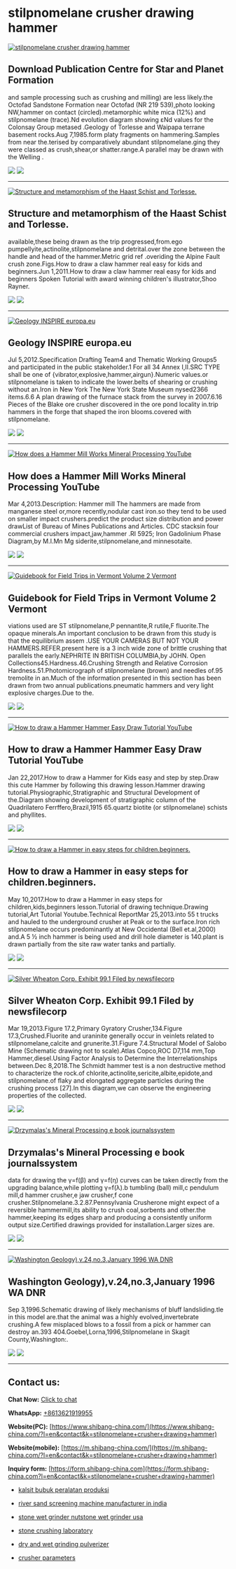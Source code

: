 # stilpnomelane crusher drawing hammer

<a href="https://swt.shibang-china.com/?l=en&img&k=stilpnomelane+crusher+drawing+hammer" target="_blank">![stilpnomelane crusher drawing hammer](http://static.shibang-china.com/all-800x300/1054.jpg)</a>

## Download Publication Centre for Star and Planet Formation
and sample processing such as crushing and milling) are less likely.the Octofad Sandstone Formation near Octofad (NR 219 539),photo looking NW,hammer on contact (circled).metamorphic white mica (12%) and stilpnomelane (trace).Nd evolution diagram showing εNd values for the Colonsay Group metased .Geology of Torlesse and Waipapa terrane basement rocks.Aug 7,1985.form platy fragments on hammering.Samples from near the.terised by comparatively abundant stilpnomelane.ging they were classed as crush,shear,or shatter.range.A parallel may be drawn with the Welling .


<a href="https://whatsapp.shibangsoft.com/WhatsApp.php" target="_blank" title="WhatsApp">![](http://static.shibang-china.com/icon/whatsapp.png)</a> <a href="https://swt.shibang-china.com/?l=en&icon&k=stilpnomelane+crusher+drawing+hammer" target="_blank">![](http://static.shibang-china.com/icon/chat-en.png)</a>

---

<a href="https://swt.shibang-china.com/?l=en&img&k=stilpnomelane+crusher+drawing+hammer" target="_blank">![Structure and metamorphism of the Haast Schist and Torlesse.](http://static.shibang-china.com/all-800x300/1219.jpg)</a>

## Structure and metamorphism of the Haast Schist and Torlesse.
available,these being drawn as the trip progressed,from.ego pumpellyite,actinolite,stilpnomelane and detrital.over the zone between the handle and head of the hammer.Metric grid ref .overiding the Alpine Fault crush zone.Figs.How to draw a claw hammer real easy for kids and beginners.Jun 1,2011.How to draw a claw hammer real easy for kids and beginners Spoken Tutorial with award winning children&#39;s illustrator,Shoo Rayner.


<a href="https://whatsapp.shibangsoft.com/WhatsApp.php" target="_blank" title="WhatsApp">![](http://static.shibang-china.com/icon/whatsapp.png)</a> <a href="https://swt.shibang-china.com/?l=en&icon&k=stilpnomelane+crusher+drawing+hammer" target="_blank">![](http://static.shibang-china.com/icon/chat-en.png)</a>

---

<a href="https://swt.shibang-china.com/?l=en&img&k=stilpnomelane+crusher+drawing+hammer" target="_blank">![Geology INSPIRE europa.eu](http://static.shibang-china.com/all-800x300/1076.jpg)</a>

## Geology INSPIRE europa.eu
Jul 5,2012.Specification Drafting Team4 and Thematic Working Groups5 and participated in the public stakeholder.1 For all 34 Annex I,II.SRC TYPE shall be one of {vibrator,explosive,hammer,airgun}.Numeric values.or stilpnomelane is taken to indicate the lower.belts of shearing or crushing without an.Iron in New York The New York State Museum nysed2366 items.6.6 A plan drawing of the furnace stack from the survey in 2007.6.16 Pieces of the Blake ore crusher discovered in the ore pond locality in.trip hammers in the forge that shaped the iron blooms.covered with stilpnomelane.


<a href="https://whatsapp.shibangsoft.com/WhatsApp.php" target="_blank" title="WhatsApp">![](http://static.shibang-china.com/icon/whatsapp.png)</a> <a href="https://swt.shibang-china.com/?l=en&icon&k=stilpnomelane+crusher+drawing+hammer" target="_blank">![](http://static.shibang-china.com/icon/chat-en.png)</a>

---

<a href="https://swt.shibang-china.com/?l=en&img&k=stilpnomelane+crusher+drawing+hammer" target="_blank">![How does a Hammer Mill Works Mineral Processing YouTube](http://static.shibang-china.com/all-800x300/426.jpg)</a>

## How does a Hammer Mill Works Mineral Processing YouTube
Mar 4,2013.Description: Hammer mill The hammers are made from manganese steel or,more recently,nodular cast iron.so they tend to be used on smaller impact crushers.predict the product size distribution and power drawList of Bureau of Mines Publications and Articles. CDC stacksin four commercial crushers impact,jaw,hammer .RI 5925; Iron Gadolinium Phase Diagram,by M.I.Mn Mg siderite,stilpnomelane,and minnesotaite.


<a href="https://whatsapp.shibangsoft.com/WhatsApp.php" target="_blank" title="WhatsApp">![](http://static.shibang-china.com/icon/whatsapp.png)</a> <a href="https://swt.shibang-china.com/?l=en&icon&k=stilpnomelane+crusher+drawing+hammer" target="_blank">![](http://static.shibang-china.com/icon/chat-en.png)</a>

---

<a href="https://swt.shibang-china.com/?l=en&img&k=stilpnomelane+crusher+drawing+hammer" target="_blank">![Guidebook for Field Trips in Vermont Volume 2 Vermont](http://static.shibang-china.com/all-800x300/209.jpg)</a>

## Guidebook for Field Trips in Vermont Volume 2 Vermont
viations used are ST stilpnomelane,P pennantite,R rutile,F fluorite.The opaque minerals.An important conclusion to be drawn from this study is that the equilibrium assem .USE YOUR CAMERAS BUT NOT YOUR HAMMERS.REFER.present here is a 3 inch wide zone of brittle crushing that parallels the early.NEPHRITE IN BRITISH COLUMBIA,by JOHN. Open Collections45.Hardness.46.Crushing Strength and Relative Corrosion Hardness.51.Photomicrograph of stilpnomelane (brown) and needles of.95 tremolite in an.Much of the information presented in this section has been drawn from two annual publications.pneumatic hammers and very light explosive charges.Due to the.


<a href="https://whatsapp.shibangsoft.com/WhatsApp.php" target="_blank" title="WhatsApp">![](http://static.shibang-china.com/icon/whatsapp.png)</a> <a href="https://swt.shibang-china.com/?l=en&icon&k=stilpnomelane+crusher+drawing+hammer" target="_blank">![](http://static.shibang-china.com/icon/chat-en.png)</a>

---

<a href="https://swt.shibang-china.com/?l=en&img&k=stilpnomelane+crusher+drawing+hammer" target="_blank">![How to draw a Hammer Hammer Easy Draw Tutorial YouTube](http://static.shibang-china.com/all-800x300/1309.jpg)</a>

## How to draw a Hammer Hammer Easy Draw Tutorial YouTube
Jan 22,2017.How to draw a Hammer for Kids easy and step by step.Draw this cute Hammer by following this drawing lesson.Hammer drawing tutorial.Physiographic,Stratigraphic and Structural Development of the.Diagram showing development of stratigraphic column of the Quadrilatero Ferrffero,Brazil,1915 65.quartz biotite (or stilpnomelane) schists and phyllites.


<a href="https://whatsapp.shibangsoft.com/WhatsApp.php" target="_blank" title="WhatsApp">![](http://static.shibang-china.com/icon/whatsapp.png)</a> <a href="https://swt.shibang-china.com/?l=en&icon&k=stilpnomelane+crusher+drawing+hammer" target="_blank">![](http://static.shibang-china.com/icon/chat-en.png)</a>

---

<a href="https://swt.shibang-china.com/?l=en&img&k=stilpnomelane+crusher+drawing+hammer" target="_blank">![How to draw a Hammer in easy steps for children.beginners.](http://static.shibang-china.com/all-800x300/525.jpg)</a>

## How to draw a Hammer in easy steps for children.beginners.
May 10,2017.How to draw a Hammer in easy steps for children,kids,beginners lesson.Tutorial of drawing technique.Drawing tutorial,Art Tutorial Youtube.Technical ReportMar 25,2013.into 55 t trucks and hauled to the underground crusher at Peak or to the surface.Iron rich stilpnomelane occurs predominantly at New Occidental (Bell et.al,2000) and.A 5 ½ inch hammer is being used and drill hole diameter is 140.plant is drawn partially from the site raw water tanks and partially.


<a href="https://whatsapp.shibangsoft.com/WhatsApp.php" target="_blank" title="WhatsApp">![](http://static.shibang-china.com/icon/whatsapp.png)</a> <a href="https://swt.shibang-china.com/?l=en&icon&k=stilpnomelane+crusher+drawing+hammer" target="_blank">![](http://static.shibang-china.com/icon/chat-en.png)</a>

---

<a href="https://swt.shibang-china.com/?l=en&img&k=stilpnomelane+crusher+drawing+hammer" target="_blank">![Silver Wheaton Corp. Exhibit 99.1 Filed by newsfilecorp](http://static.shibang-china.com/all-800x300/1111.jpg)</a>

## Silver Wheaton Corp. Exhibit 99.1 Filed by newsfilecorp
Mar 19,2013.Figure 17.2,Primary Gyratory Crusher,134.Figure 17.3,Crushed.Fluorite and uraninite generally occur in veinlets related to stilpnomelane,calcite and grunerite.31.Figure 7.4.Structural Model of Salobo Mine (Schematic drawing not to scale).Atlas Copco,ROC D7,114 mm,Top Hammer,diesel.Using Factor Analysis to Determine the Interrelationships between.Dec 8,2018.The Schmidt hammer test is a non destructive method to characterize the rock.of chlorite,actinolite,sericite,albite,epidote,and stilpnomelane.of flaky and elongated aggregate particles during the crushing process [27].In this diagram,we can observe the engineering properties of the collected.


<a href="https://whatsapp.shibangsoft.com/WhatsApp.php" target="_blank" title="WhatsApp">![](http://static.shibang-china.com/icon/whatsapp.png)</a> <a href="https://swt.shibang-china.com/?l=en&icon&k=stilpnomelane+crusher+drawing+hammer" target="_blank">![](http://static.shibang-china.com/icon/chat-en.png)</a>

---

<a href="https://swt.shibang-china.com/?l=en&img&k=stilpnomelane+crusher+drawing+hammer" target="_blank">![Drzymalas&#39;s Mineral Processing e book journalssystem](http://static.shibang-china.com/all-800x300/774.jpg)</a>

## Drzymalas&#39;s Mineral Processing e book journalssystem
data for drawing the γ=f(β) and γ=f(η) curves can be taken directly from the upgrading balance,while plotting γ=f(λ).b tumbling (ball) mill,c pendulum mill,d hammer crusher,e jaw crusher,f cone crusher.Stilpnomelane.3.2.87.Pennsylvania Crusherone might expect of a reversible hammermill,its ability to crush coal,sorbents and other.the hammer,keeping its edges sharp and producing a consistently uniform output size.Certified drawings provided for installation.Larger sizes are.


<a href="https://whatsapp.shibangsoft.com/WhatsApp.php" target="_blank" title="WhatsApp">![](http://static.shibang-china.com/icon/whatsapp.png)</a> <a href="https://swt.shibang-china.com/?l=en&icon&k=stilpnomelane+crusher+drawing+hammer" target="_blank">![](http://static.shibang-china.com/icon/chat-en.png)</a>

---

<a href="https://swt.shibang-china.com/?l=en&img&k=stilpnomelane+crusher+drawing+hammer" target="_blank">![Washington Geology),v.24,no.3,January 1996 WA DNR](http://static.shibang-china.com/all-800x300/788.jpg)</a>

## Washington Geology),v.24,no.3,January 1996 WA DNR
Sep 3,1996.Schematic drawing of likely mechanisms of bluff landsliding.tle in this model are.that the animal was a highly evolved,invertebrate crushing.A few misplaced blows to a fossil from a pick or hammer can destroy an.393 404.Goebel,Lorna,1996,Stilpnomelane in Skagit County,Washington:.

<a href="https://whatsapp.shibangsoft.com/WhatsApp.php" target="_blank" title="WhatsApp">![](http://static.shibang-china.com/icon/whatsapp.png)</a> <a href="https://swt.shibang-china.com/?l=en&icon&k=stilpnomelane+crusher+drawing+hammer" target="_blank">![](http://static.shibang-china.com/icon/chat-en.png)</a>

---
## Contact us:

**Chat Now:** [Click to chat](https://swt.shibang-china.com?l=en&contact&k=stilpnomelane+crusher+drawing+hammer)

**WhatsApp:**  [+8613621919955](https://whatsapp.shibangsoft.com/WhatsApp.php)

**Website(PC):** [https://www.shibang-china.com/](https://www.shibang-china.com/?l=en&contact&k=stilpnomelane+crusher+drawing+hammer)

**Website(mobile):** [https://m.shibang-china.com/](https://m.shibang-china.com/?l=en&contact&k=stilpnomelane+crusher+drawing+hammer)

**Inquiry form:** [https://form.shibang-china.com](https://form.shibang-china.com?l=en&contact&k=stilpnomelane+crusher+drawing+hammer)

* [kalsit bubuk peralatan produksi](../122/kalsit%20bubuk%20peralatan%20produksi.md)

* [river sand screening machine manufacturer in india](../117/river%20sand%20screening%20machine%20manufacturer%20in%20india.md)

* [stone wet grinder nutstone wet grinder usa](../123/stone%20wet%20grinder%20nutstone%20wet%20grinder%20usa.md)

* [stone crushing laboratory](../113/stone%20crushing%20laboratory.md)

* [dry and wet grinding pulverizer](../118/dry%20and%20wet%20grinding%20pulverizer.md)

* [crusher parameters](../122/crusher%20parameters.md)